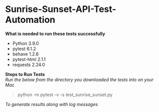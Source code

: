 # Sunrise-Sunset-API-Test-Automation

**What is needed to run these tests successfully** 
* Python 3.9.0
* pytest 6.1.2
* behave 1.2.6
* pytest-html 2.1.1 
* requests   2.24.0

**Steps to Run Tests** <br/>
*Run the below from the directory you downloaded the tests into on your Mac* <br/>
>python -m pytest -v -s  test_sunrise_sunset.py

*To generate results along with log messages*

